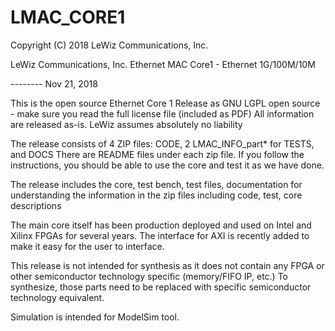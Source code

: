 # LMAC_CORE1

Copyright (C) 2018 LeWiz Communications, Inc.

LeWiz Communications, Inc. Ethernet MAC Core1 - Ethernet 1G/100M/10M

-------- Nov 21, 2018

This is the open source Ethernet Core 1 
Release as GNU LGPL open source - make sure you read the full license file (included as PDF)
All information are released as-is. LeWiz assumes absolutely no liability 

The release consists of 4 ZIP files: CODE, 2 LMAC_INFO_part* for TESTS, and DOCS
There are README files under each zip file.  If you follow the instructions, you should be able to use the core
and test it as we have done.

The release includes the core, test bench, test files, documentation for understanding the information in the zip files
including code, test, core descriptions

The main core itself has been production deployed and used on Intel and Xilinx FPGAs for several years.
The interface for AXI is recently added to make it easy for the user to interface.

This release is not intended for synthesis as it does not contain any FPGA or other semiconductor technology specific 
(memory/FIFO IP, etc.) To synthesize, those parts need to be replaced with specific semiconductor technology equivalent.

Simulation is intended for ModelSim tool.

